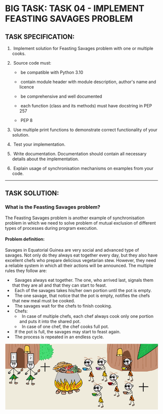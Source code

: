# BIG TASK: TASK 04 - IMPLEMENT FEASTING SAVAGES PROBLEM

## TASK SPECIFICATION:
1.  Implement solution for Feasting Savages problem with one or multiple cooks.
2.  Source code must:
   -  be compatible with Python 3.10

   -  contain module header with module description, author's name and licence
    
   -  be comprehensive and well documented
    
   -  each function (class and its methods) must have docstring in PEP 257
    
   -  PEP 8 
3.  Use multiple print functions to demonstrate correct functionality of your solution.
4.  Test your implementation.
  
5.  Write documentation. Documentation should contain all necessary details about the implementation.
  
6.  Explain usage of synchronisation mechanisms on examples from your code.
---
## TASK SOLUTION:

### What is the Feasting Savages problem?
The Feasting Savages problem is another example of synchronisation problem in which we need to solve problem of mutual exclusion of different types of processes during program execution.

#### Problem definition:
Savages in Equatorial Guinea are very social and advanced type of savages.
Not only do they always eat together every day, but they also have excellent
chefs who prepare delicious vegetarian stew. However, they need a
reliable system in which all their actions will be announced. The multiple rules they follow are:
   -   Savages always eat together. The one, who arrived last, signals them that they are all and that they can start to feast.
   -   Each of the savages takes his/her own portion until the pot is empty.
   -   The one savage, that notice that the pot is empty, notifies the chefs that new meal must be cooked.
   -   The savages wait for the chefs to finish cooking.
   -   Chefs:
     -   In case of multiple chefs, each chef always cook only one portion and puts it into the shared pot.
     -   In case of one chef, the chef cooks full pot.
   -   If the pot is full, the savages may start to feast again.
   -   The process is repeated in an endless cycle.

![](savages_vegetarian.png)

